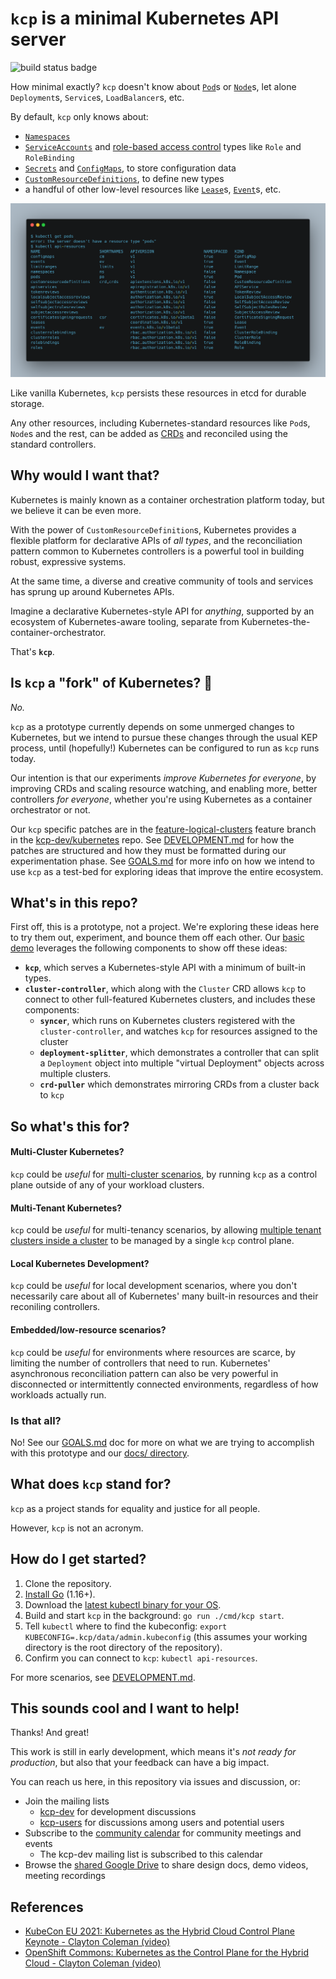 # `kcp` is a minimal Kubernetes API server

![build status badge](https://github.com/kcp-dev/kcp/actions/workflows/ci.yaml/badge.svg)

How minimal exactly? `kcp` doesn't know about [`Pod`](https://kubernetes.io/docs/concepts/workloads/pods/)s or [`Node`](https://kubernetes.io/docs/concepts/architecture/nodes/)s, let alone `Deployment`s, `Service`s, `LoadBalancer`s, etc.

By default, `kcp` only knows about:

- [`Namespaces`](https://kubernetes.io/docs/concepts/overview/working-with-objects/namespaces/)
- [`ServiceAccounts`](https://kubernetes.io/docs/reference/access-authn-authz/service-accounts-admin/) and [role-based access control](https://kubernetes.io/docs/reference/access-authn-authz/rbac/) types like `Role` and `RoleBinding`
- [`Secrets`](https://kubernetes.io/docs/concepts/configuration/secret/) and [`ConfigMaps`](https://kubernetes.io/docs/concepts/configuration/configmap/), to store configuration data
- [`CustomResourceDefinitions`](https://kubernetes.io/docs/concepts/extend-kubernetes/api-extension/custom-resources/), to define new types
- a handful of other low-level resources like [`Lease`](https://kubernetes.io/docs/reference/kubernetes-api/cluster-resources/lease-v1/)s, [`Event`](https://kubernetes.io/docs/tasks/debug-application-cluster/debug-application-introspection/)s, etc.

![kubectl api-resources showing minimal API resources](./docs/images/kubectl-api-resources.png)

Like vanilla Kubernetes, `kcp` persists these resources in etcd for durable storage.

Any other resources, including Kubernetes-standard resources like `Pod`s, `Node`s and the rest, can be added as [CRDs](https://kubernetes.io/docs/concepts/extend-kubernetes/api-extension/custom-resources/) and reconciled using the standard controllers.

## Why would I want that?

Kubernetes is mainly known as a container orchestration platform today, but we believe it can be even more.

With the power of `CustomResourceDefinition`s, Kubernetes provides a flexible platform for declarative APIs of _all types_, and the reconciliation pattern common to Kubernetes controllers is a powerful tool in building robust, expressive systems.

At the same time, a diverse and creative community of tools and services has sprung up around Kubernetes APIs.

Imagine a declarative Kubernetes-style API for _anything_, supported by an ecosystem of Kubernetes-aware tooling, separate from Kubernetes-the-container-orchestrator.

That's **`kcp`**.


## Is `kcp` a "fork" of Kubernetes? 🍴

_No._

`kcp` as a prototype currently depends on some unmerged changes to Kubernetes, but we intend to pursue these changes through the usual KEP process, until (hopefully!) Kubernetes can be configured to run as `kcp` runs today.

Our intention is that our experiments _improve Kubernetes for everyone_, by improving CRDs and scaling resource watching, and enabling more, better controllers _for everyone_, whether you're using Kubernetes as a container orchestrator or not.

Our `kcp` specific patches are in the [feature-logical-clusters](https://github.com/kcp-dev/kubernetes/tree/feature-logical-clusters) feature branch in the [kcp-dev/kubernetes](https://github.com/kcp-dev/kubernetes) repo. See [DEVELOPMENT.md](DEVELOPMENT.md) for how the patches are structured and how they must be formatted during our experimentation phase.  See [GOALS.md](GOALS.md) for more info on how we intend to use `kcp` as a test-bed for exploring ideas that improve the entire ecosystem.


## What's in this repo?

First off, this is a prototype, not a project. We're exploring these ideas here to try them out, experiment, and bounce them off each other.  Our [basic demo](contrib/demo/README.md) leverages the following components to show off these ideas:

- **`kcp`**, which serves a Kubernetes-style API with a minimum of built-in types.
- **`cluster-controller`**, which along with the `Cluster` CRD allows `kcp` to connect to other full-featured Kubernetes clusters, and includes these components:
  - **`syncer`**, which runs on Kubernetes clusters registered with the `cluster-controller`, and watches `kcp` for resources assigned to the cluster
  - **`deployment-splitter`**, which demonstrates a controller that can split a `Deployment` object into multiple "virtual Deployment" objects across multiple clusters.
  - **`crd-puller`** which demonstrates mirroring CRDs from a cluster back to `kcp`


## So what's this for?

#### Multi-Cluster Kubernetes?

`kcp` could be _useful_ for [multi-cluster scenarios](docs/investigations/transparent-multi-cluster.md), by running `kcp` as a control plane outside of any of your workload clusters.

#### Multi-Tenant Kubernetes?

`kcp` could be _useful_ for multi-tenancy scenarios, by allowing [multiple tenant clusters inside a cluster](docs/investigations/logical-clusters.md) to be managed by a single `kcp` control plane.

#### Local Kubernetes Development?

`kcp` could be _useful_ for local development scenarios, where you don't necessarily care about all of Kubernetes' many built-in resources and their reconiling controllers.

#### Embedded/low-resource scenarios?

`kcp` could be _useful_ for environments where resources are scarce, by limiting the number of controllers that need to run. Kubernetes' asynchronous reconciliation pattern can also be very powerful in disconnected or intermittently connected environments, regardless of how workloads actually run.

### Is that all?

No! See our [GOALS.md](GOALS.md) doc for more on what we are trying to accomplish with this prototype and our [docs/ directory](docs/).


## What does `kcp` stand for?

`kcp` as a project stands for equality and justice for all people.

However, `kcp` is not an acronym.

## How do I get started?
1. Clone the repository.
2. [Install Go](https://golang.org/doc/install) (1.16+).
3. Download the [latest kubectl binary for your OS](https://kubernetes.io/docs/tasks/tools/#kubectl).
4. Build and start `kcp` in the background: `go run ./cmd/kcp start`.
5. Tell `kubectl` where to find the kubeconfig: `export KUBECONFIG=.kcp/data/admin.kubeconfig` (this assumes your working directory is the root directory of the repository).
6. Confirm you can connect to `kcp`: `kubectl api-resources`.

For more scenarios, see [DEVELOPMENT.md](DEVELOPMENT.md).

## This sounds cool and I want to help!

Thanks! And great!

This work is still in early development, which means it's _not ready for production_, but also that your feedback can have a big impact.

You can reach us here, in this repository via issues and discussion, or:

- Join the mailing lists
    - [kcp-dev](https://groups.google.com/g/kcp-dev) for development discussions
    - [kcp-users](https://groups.google.com/g/kcp-users) for discussions among users and potential users
- Subscribe to the [community calendar](https://calendar.google.com/calendar/embed?src=ujjomvk4fa9fgdaem32afgl7g0%40group.calendar.google.com) for community meetings and events
    - The kcp-dev mailing list is subscribed to this calendar
- Browse the [shared Google Drive](https://drive.google.com/drive/folders/1FN7AZ_Q1CQor6eK0gpuKwdGFNwYI517M?usp=sharing) to share design docs, demo videos, meeting recordings

## References

- [KubeCon EU 2021: Kubernetes as the Hybrid Cloud Control Plane Keynote - Clayton Coleman (video)](https://www.youtube.com/watch?v=oaPBYUfdFE8)
- [OpenShift Commons: Kubernetes as the Control Plane for the Hybrid Cloud - Clayton Coleman (video)](https://www.youtube.com/watch?v=Y3Y11Aj_01I)
